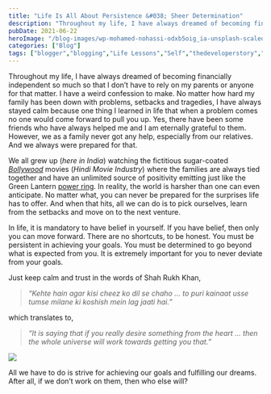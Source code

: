 ```yaml
---
title: "Life Is All About Persistence &#038; Sheer Determination"
description: "Throughout my life, I have always dreamed of becoming financially independent so much so that I don’t have to rely on my parents or anyone for that matter. I have a weird confession to make. No matter how hard my family has been down with problems, setbacks and tragedies, I have always stayed calm because [&hellip;]"
pubDate: 2021-06-22
heroImage: "/blog-images/wp-mohamed-nohassi-odxb5oig_ia-unsplash-scaled.jpg"
categories: ["Blog"]
tags: ["blogger","blogging","Life Lessons","Self","thedeveloperstory","writer"]
---
```


Throughout my life, I have always dreamed of becoming financially independent so much so that I don’t have to rely on my parents or anyone for that matter. I have a weird confession to make. No matter how hard my family has been down with problems, setbacks and tragedies, I have always stayed calm because one thing I learned in life that when a problem comes no one would come forward to pull you up. Yes, there have been some friends who have always helped me and I am eternally grateful to them. However, we as a family never got any help, especially from our relatives. And we always were prepared for that.

We all grew up (_here in India_) watching the fictitious sugar-coated [_Bollywood_](https://en.wikipedia.org/wiki/Bollywood) movies (_Hindi Movie Industry_) where the families are always tied together and have an unlimited source of positivity emitting just like the Green Lantern [power ring](https://en.wikipedia.org/wiki/Power_ring_%28DC_Comics%29). In reality, the world is harsher than one can even anticipate. No matter what, you can never be prepared for the surprises life has to offer. And when that hits, all we can do is to pick ourselves, learn from the setbacks and move on to the next venture.

In life, it is mandatory to have belief in yourself. If you have belief, then only you can move forward. There are no shortcuts, to be honest. You must be persistent in achieving your goals. You must be determined to go beyond what is expected from you. It is extremely important for you to never deviate from your goals.

Just keep calm and trust in the words of Shah Rukh Khan,

> _“Kehte hain agar kisi cheez ko dil se chaho … to puri kainaat usse tumse milane ki koshish mein lag jaati hai.”_

which translates to,

> _“It is saying that if you really desire something from the heart … then the whole universe will work towards getting you that.”_ 

![](https://thedeveloperstory.files.wordpress.com/2021/06/srk-om-shanti-om.gif?w=498)

All we have to do is strive for achieving our goals and fulfilling our dreams. After all, if we don’t work on them, then who else will?